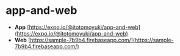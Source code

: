 # app-and-web

- **App** [https://expo.io/@itotomoyuki/app-and-web](https://expo.io/@itotomoyuki/app-and-web)
- **Web** [https://sample-7b9b4.firebaseapp.com/](https://sample-7b9b4.firebaseapp.com/)
